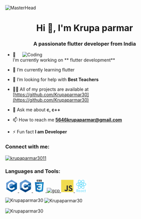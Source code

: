 ![MasterHead](./github-header-image%20(2).png)
<h1 align="center">Hi 👋, I'm Krupa parmar</h1>
<h3 align="center">A passionate flutter developer from India</h3>
<img align="right" alt="Coding" width="450" src="(https://encrypted-tbn0.gstatic.com/images?q=tbn:ANd9GcTpzJXTGyRuVoV_FuMfawtgN5ICM9OUXXLOFdtiyOFk&s)">                                                                   


- 🔭 I’m currently working on ** flutter development**

- 🌱 I’m currently learning flutter

- 🤝 I’m looking for help with **Best Teachers**

- 👨‍💻 All of my projects are available at [https://github.com/Krupaparmar30](https://github.com/Krupaparmar30)

- 💬 Ask me about **c, c++**

- 📫 How to reach me **5646krupaparmar@gmail.com**

- ⚡ Fun fact **I am Developer**

<h3 align="left">Connect with me:</h3>
<p align="left">
<a href="https://instagram.com/krupaparmar3011" target="blank"><img align="center" src="https://raw.githubusercontent.com/rahuldkjain/github-profile-readme-generator/master/src/images/icons/Social/instagram.svg" alt="krupaparmar3011" height="30" width="40" /></a>
</p>

<h3 align="left">Languages and Tools:</h3>
<p align="left"> </a> <a href="https://www.cprogramming.com/" target="_blank" rel="noreferrer"> <img src="https://raw.githubusercontent.com/devicons/devicon/master/icons/c/c-original.svg" alt="c" width="40" height="40"/> </a> <a href="https://www.w3schools.com/cpp/" target="_blank" rel="noreferrer"> <img src="https://raw.githubusercontent.com/devicons/devicon/master/icons/cplusplus/cplusplus-original.svg" alt="cplusplus" width="40" height="40"/> </a> <a href="https://www.w3schools.com/css/" target="_blank" rel="noreferrer"> <img src="https://raw.githubusercontent.com/devicons/devicon/master/icons/css3/css3-original-wordmark.svg" alt="css3" width="40" height="40"/> </a> <a href="https://cloud.google.com" target="_blank" rel="noreferrer"> <img src="https://www.vectorlogo.zone/logos/google_cloud/google_cloud-icon.svg" alt="gcp" width="40" height="40"/> </a> <a href="https://www.w3.org/html/" target="_blank" rel="noreferrer">  </a> <a href="https://developer.mozilla.org/en-US/docs/Web/JavaScript" target="_blank" rel="noreferrer"> <img src="https://raw.githubusercontent.com/devicons/devicon/master/icons/javascript/javascript-original.svg" alt="javascript" width="40" height="40"/> </a> <a href="https://reactjs.org/" target="_blank" rel="noreferrer"> <img src="https://raw.githubusercontent.com/devicons/devicon/master/icons/react/react-original-wordmark.svg" alt="react" width="40" height="40"/> </a> </p>

<p><img align="left" src="https://github-readme-stats.vercel.app/api/top-langs?username=Krupaparmar30&show_icons=true&locale=en&layout=compact" alt="Krupaparmar30" /></p>

<p>&nbsp;<img align="center" src="https://github-readme-stats.vercel.app/api?username=Krupaparmar30&show_icons=true&locale=en" alt="Krupaparmar30" /></p>

<p><img align="center" src="https://github-readme-streak-stats.herokuapp.com/?user=Krupaparmar30&" alt="Krupaparmar30" /></p>
